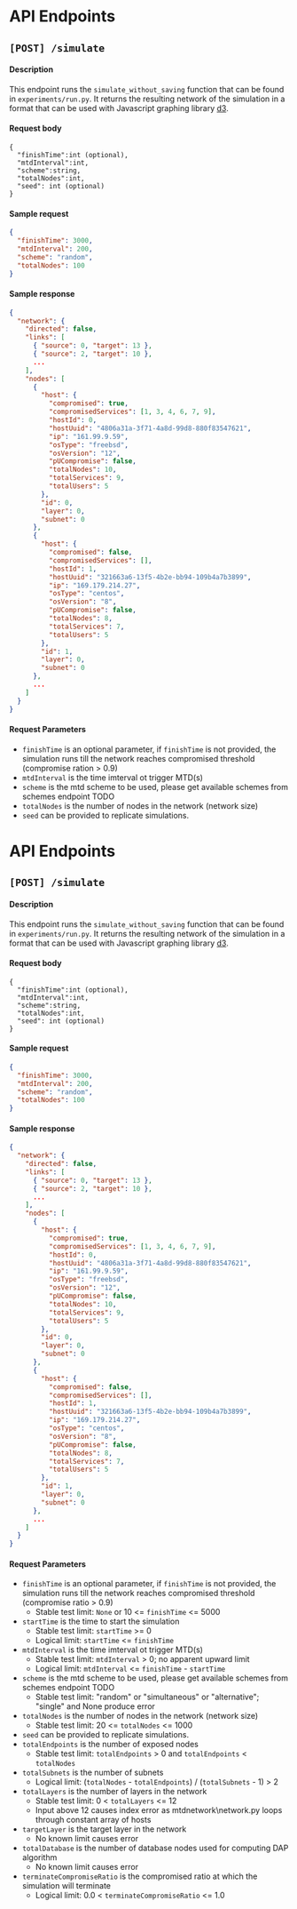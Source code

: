 # API Endpoints

## `[POST] /simulate`

#### Description

This endpoint runs the `simulate_without_saving` function that can be found in `experiments/run.py`. It returns the resulting network of the simulation in a format that can be used with Javascript graphing library [d3](https://d3js.org/).

#### Request body

```
{
  "finishTime":int (optional),
  "mtdInterval":int,
  "scheme":string,
  "totalNodes":int,
  "seed": int (optional)
}
```

#### Sample request

```json
{
  "finishTime": 3000,
  "mtdInterval": 200,
  "scheme": "random",
  "totalNodes": 100
}
```

#### Sample response

```json
{
  "network": {
    "directed": false,
    "links": [
      { "source": 0, "target": 13 },
      { "source": 2, "target": 10 },
      ...
    ],
    "nodes": [
      {
        "host": {
          "compromised": true,
          "compromisedServices": [1, 3, 4, 6, 7, 9],
          "hostId": 0,
          "hostUuid": "4806a31a-3f71-4a8d-99d8-880f83547621",
          "ip": "161.99.9.59",
          "osType": "freebsd",
          "osVersion": "12",
          "pUCompromise": false,
          "totalNodes": 10,
          "totalServices": 9,
          "totalUsers": 5
        },
        "id": 0,
        "layer": 0,
        "subnet": 0
      },
      {
        "host": {
          "compromised": false,
          "compromisedServices": [],
          "hostId": 1,
          "hostUuid": "321663a6-13f5-4b2e-bb94-109b4a7b3899",
          "ip": "169.179.214.27",
          "osType": "centos",
          "osVersion": "8",
          "pUCompromise": false,
          "totalNodes": 8,
          "totalServices": 7,
          "totalUsers": 5
        },
        "id": 1,
        "layer": 0,
        "subnet": 0
      },
      ...
    ]
  }
}
```

#### Request Parameters

- `finishTime` is an optional parameter, if `finishTime` is not provided, the simulation runs till the network reaches compromised threshold (compromise ration > 0.9)
- `mtdInterval` is the time imterval ot trigger MTD(s)
- `scheme` is the mtd scheme to be used, please get available schemes from schemes endpoint TODO
- `totalNodes` is the number of nodes in the network (network size)
- `seed` can be provided to replicate simulations.

# API Endpoints

## `[POST] /simulate`

#### Description

This endpoint runs the `simulate_without_saving` function that can be found in `experiments/run.py`. It returns the resulting network of the simulation in a format that can be used with Javascript graphing library [d3](https://d3js.org/).

#### Request body

```
{
  "finishTime":int (optional),
  "mtdInterval":int,
  "scheme":string,
  "totalNodes":int,
  "seed": int (optional)
}
```

#### Sample request

```json
{
  "finishTime": 3000,
  "mtdInterval": 200,
  "scheme": "random",
  "totalNodes": 100
}
```

#### Sample response

```json
{
  "network": {
    "directed": false,
    "links": [
      { "source": 0, "target": 13 },
      { "source": 2, "target": 10 },
      ...
    ],
    "nodes": [
      {
        "host": {
          "compromised": true,
          "compromisedServices": [1, 3, 4, 6, 7, 9],
          "hostId": 0,
          "hostUuid": "4806a31a-3f71-4a8d-99d8-880f83547621",
          "ip": "161.99.9.59",
          "osType": "freebsd",
          "osVersion": "12",
          "pUCompromise": false,
          "totalNodes": 10,
          "totalServices": 9,
          "totalUsers": 5
        },
        "id": 0,
        "layer": 0,
        "subnet": 0
      },
      {
        "host": {
          "compromised": false,
          "compromisedServices": [],
          "hostId": 1,
          "hostUuid": "321663a6-13f5-4b2e-bb94-109b4a7b3899",
          "ip": "169.179.214.27",
          "osType": "centos",
          "osVersion": "8",
          "pUCompromise": false,
          "totalNodes": 8,
          "totalServices": 7,
          "totalUsers": 5
        },
        "id": 1,
        "layer": 0,
        "subnet": 0
      },
      ...
    ]
  }
}
```

#### Request Parameters

- `finishTime` is an optional parameter, if `finishTime` is not provided, the simulation runs till the network reaches compromised threshold (compromise ratio > 0.9)
    - Stable test limit: `None` or 10 <= `finishTime` <= 5000
- `startTime` is the time to start the simulation
    - Stable test limit: `startTime` >= 0
    - Logical limit: `startTime` <= `finishTime`
- `mtdInterval` is the time imterval ot trigger MTD(s)
    - Stable test limit: `mtdInterval` > 0; no apparent upward limit
    - Logical limit: `mtdInterval` <= `finishTime` - `startTime`
- `scheme` is the mtd scheme to be used, please get available schemes from schemes endpoint TODO
    - Stable test limit: "random" or "simultaneous" or "alternative"; "single" and None produce error
- `totalNodes` is the number of nodes in the network (network size)
    - Stable test limit: 20 <= `totalNodes` <= 1000
- `seed` can be provided to replicate simulations.
- `totalEndpoints` is the number of exposed nodes
    - Stable test limit: `totalEndpoints` > 0 and `totalEndpoints` < `totalNodes`
-  `totalSubnets` is the number of subnets
    - Logical limit: (`totalNodes` - `totalEndpoints`) / (`totalSubnets` - 1) > 2
- `totalLayers` is the number of layers in the network
    - Stable test limit: 0 < `totalLayers` <= 12
    - Input above 12 causes index error as mtdnetwork\network.py loops through constant array of hosts
- `targetLayer` is the target layer in the network
    - No known limit causes error
- `totalDatabase` is the number of database nodes used for computing DAP algorithm
    - No known limit causes error
- `terminateCompromiseRatio` is the compromised ratio at which the simulation will terminate
    - Logical limit: 0.0 < `terminateCompromiseRatio` <= 1.0

